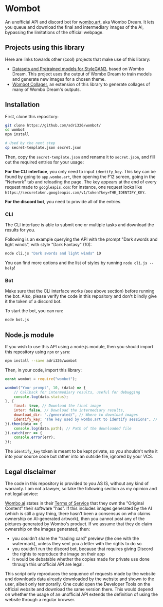 # Wombot

An unofficial API and discord bot for [wombo.art](https://app.wombo.art/), aka Wombo Dream.
It lets you queue and download the final and intermediary images of the AI, bypassing the limitations of the official webpage.

## Projects using this library

Here are links towards other (cool) projects that make use of this library:

- [Datasets and Pretrained models for StyleGAN3](https://github.com/edstoica/lucid_stylegan3_datasets_models/blob/main/README.md), based on Wombo Dream. This project uses the output of Wombo Dream to train models and generate new images for a chosen theme.
- [Wombot Collager](https://github.com/ElliotRoe/wombot), an extension of this library to generate collages of many of Wombo Dream's outputs.

## Installation

First, clone this repository:

```sh
git clone https://github.com/adri326/wombot/
cd wombot
npm install

# Used by the next step
cp secret-template.json secret.json
```

Then, copy the `secret-template.json` and rename it to `secret.json`, and fill out the required entries for your usage:

**For the CLI interface**, you only need to input `identify_key`.
This key can be found by going to `app.wombo.art`, then opening the F12 screen, going in the "Network" tab and reloading the page.
The key appears at the end of every request made to `googleapis.com`: for instance, one request looks like `https://securetoken.googleapis.com/v1/token?key=THE_IDENTIFY_KEY`.

**For the discord bot**, you need to provide all of the entries.

### CLI

The CLI interface is able to submit one or multiple tasks and download the results for you.

Following is an example querying the API with the prompt "Dark swords and light winds", with style "Dark Fantasy" (10):

```sh
node cli.js "Dark swords and light winds" 10
```

You can find more options and the list of styles by running `node cli.js --help`!

### Bot

Make sure that the CLI interface works (see above section) before running the bot.
Also, please verify the code in this repository and don't blindly give it the token of a discord bot.

To start the bot, you can run:

```sh
node bot.js
```

## Node.js module

If you wish to use this API using a node.js module, then you should import this repository using `npm` or `yarn`:

```sh
npm install --save adri326/wombot
```

Then, in your code, import this library:

```js
const wombot = require("wombot");

wombot("Your prompt", 10, (data) => {
    // Callback for intermediary results, useful for debugging
    console.log(data.status);
}, {
    final: true, // Download the final image
    inter: false, // Download the intermediary results,
    download_dir: "./generated/", // Where to download images
    identify_key: "The key used by wombo.art to identify sessions", // See the "Installation" section for more information
}).then(data => {
    console.log(data.path); // Path of the downloaded file
}).catch(err => {
    console.error(err);
});
```

The `identify_key` token is meant to be kept private, so you shouldn't write it into your source code but rather into an outside file, ignored by your VCS.

## Legal disclaimer

The code in this repository is provided to you AS IS, without any kind of warranty.
I am not a lawyer, so take the following section as my opinion and not legal advice:

[Wombo.ai](https://wombo.ai/) states in their [Terms of Service](https://wombo.ai/terms/) that they own the "Original Content" their software "has".
If this includes images generated by the AI (which is still a gray thing, there hasn't been a consensus on who claims ownership on AI-generated artwork), then you cannot post any of the pictures generated by Wombo's product.
If we assume that they do claim ownership on the images generated, then:

- you couldn't share the "trading card" preview (the one with the watermark), unless they sent you a letter with the rights to do so
- you couldn't run the discord bot, because that requires giving Discord the rights to reproduce the image on their app
- it would be debatable whether the copies made for private use done through this unofficial API are legal:

This script only reproduces the sequence of requests made by the website and downloads data already downloaded by the website and shown to the user, albeit only temporarily.
One could open the Developer Tools on the official website and download the same version there.
This would depend on whether the usage of an unofficial API extends the definition of using the website through a regular browser.
